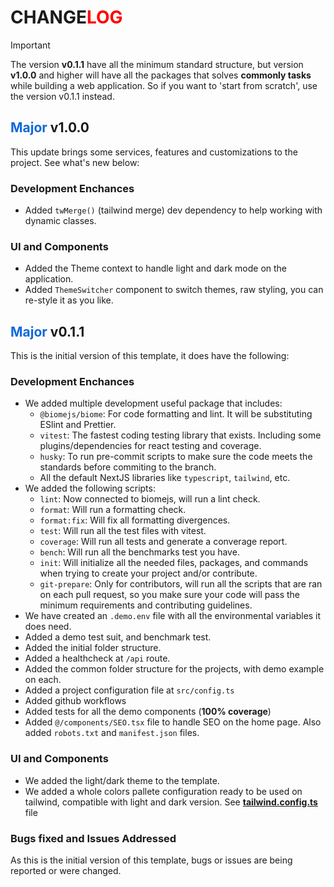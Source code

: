 <h1>CHANGE<span style="color: red;">LOG</span></h1>

> [!IMPORTANT]
> The version **v0.1.1** have all the minimum standard structure, but version **v1.0.0** and higher will have all the packages that solves **commonly tasks** while building a web application. So if you want to 'start from scratch', use the version v0.1.1 instead.

<h2><span style="color: #1069da;">Major</span> v1.0.0</h2>
This update brings some services, features and customizations to the project. See what's new below:

### Development Enchances
- Added `twMerge()` (tailwind merge) dev dependency to help working with dynamic classes.

### UI and Components
- Added the Theme context to handle light and dark mode on the application.
- Added `ThemeSwitcher` component to switch themes, raw styling, you can re-style it as you like.

<h2><span style="color: #1069da;">Major</span> v0.1.1</h2>
This is the initial version of this template, it does have the following:

### Development Enchances

- We added multiple development useful package that includes:
    - `@biomejs/biome`: For code formatting and lint. It will be substituting ESlint and Prettier.
    - `vitest`: The fastest coding testing library that exists. Including some plugins/dependencies for react testing and coverage.
    - `husky`: To run pre-commit scripts to make sure the code meets the standards before commiting to the branch.
    - All the default NextJS libraries like `typescript`, `tailwind`, etc.
- We added the following scripts:
    - `lint`: Now connected to biomejs, will run a lint check.
    - `format`: Will run a formatting check.
    - `format:fix`: Will fix all formatting divergences.
    - `test`: Will run all the test files with vitest.
    - `coverage`: Will run all tests and generate a converage report.
    - `bench`: Will run all the benchmarks test you have.
    - `init`: Will initialize all the needed files, packages, and commands when trying to create your project and/or contribute.
    - `git-prepare`: Only for contributors, will run all the scripts that are ran on each pull request, so you make sure your code will pass the minimum requirements and contributing guidelines.
- We have created an `.demo.env` file with all the environmental variables it does need.
- Added a demo test suit, and benchmark test.
- Added the initial folder structure.
- Added a healthcheck at `/api` route.
- Added the common folder structure for the projects, with demo example on each.
- Added a project configuration file at `src/config.ts`
- Added github workflows
- Added tests for all the demo components (**100% coverage**)
- Added `@/components/SEO.tsx` file to handle SEO on the home page. Also added `robots.txt` and `manifest.json` files.

### UI and Components
- We added the light/dark theme to the template.
- We added a whole colors pallete configuration ready to be used on tailwind, compatible with light and dark version. See [**tailwind.config.ts**](./tailwind.config.ts) file

### Bugs fixed and Issues Addressed

As this is the initial version of this template, bugs or issues are being reported or were changed.